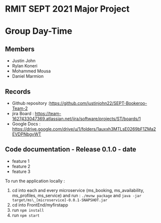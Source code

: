 # RMIT SEPT 2021 Major Project

# Group Day-Time

## Members

- Justin John
- Rylan Koneri
- Mohammed Mousa
- Daniel Marmion

## Records

- Github repository :https://github.com/justinjohn22/SEPT-Bookeroo-Team-2
- jira Board : https://team-1627433047369.atlassian.net/jira/software/projects/ST/boards/1
- Google Docs : https://drive.google.com/drive/u/1/folders/1auxxh3MTLsE0269bF1ZMa2EVDPNbgvWT

## Code documentation - Release 0.1.0 - date

- feature 1
- feature 2
- feature 3

To run the application locally :

1. cd into each and every microservice (ms_booking, ms_availability, ms_profiles, ms_service) and run :
 `./mvnw package` and `java -jar target/ms\_[microservice]-0.0.1-SNAPSHOT.jar`
3. cd into FrontEnd/myfirstapp
4. run `npm install`
5. run `npm start`
